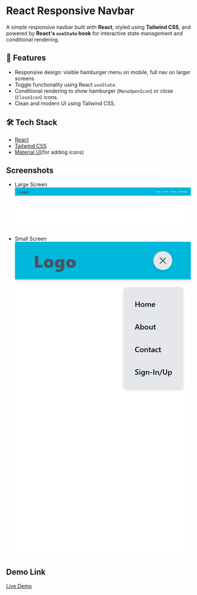 # React Responsive Navbar

A simple responsive navbar built with **React**, styled using **Tailwind CSS**, and powered by **React's `useState` hook** for interactive state management and conditional rendering.

## 🚀 Features

- Responsive design: visible hamburger menu on mobile, full nav on larger screens.
- Toggle functionality using React `useState`.
- Conditional rendering to show hamburger (`MenuOpenIcon`) or close (`CloseIcon`) icons.
- Clean and modern UI using Tailwind CSS.

## 🛠️ Tech Stack

- [React](https://reactjs.org/)
- [Tailwind CSS](https://tailwindcss.com/)
- [Material UI](https://mui.com/material-ui/material-icons/)(for adding icons)

## Screenshots

- Large Screen
  ![alt text](lg_navbar.png)

- Small Screen
  ![alt text](sm_openednavbar.png)

## Demo Link

[Live Demo](https://react-navbar-p08.netlify.app/)
